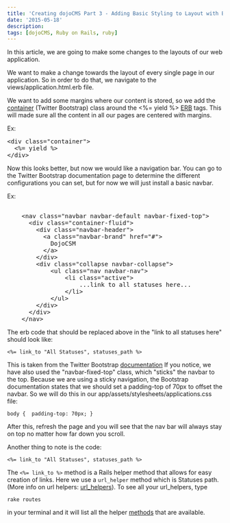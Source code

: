 ```yaml
---
title: 'Creating dojoCMS Part 3 - Adding Basic Styling to Layout with Bootstrap'
date: '2015-05-18'
description:
tags: [dojoCMS, Ruby on Rails, ruby]
---
```


In this article, we are going to make some changes to the layouts of our web application.

We want to make a change towards the layout of every single page in our application. So in
order to do that, we navigate to the views/application.html.erb file.

We want to add some margins where our content is stored, so we add the [container](http://getbootstrap.com/css/#grid) (Twitter Bootstrap) class around the <%= yield %> [ERB](http://stackoverflow.com/questions/7996695/what-is-the-difference-between-and-in-erb-in-rails) tags. This will made sure all the content in all our pages are centered with margins. 

Ex:

<pre class="prettyprint linenums">
&lt;div class="container"&gt;
  <%= yield %>
&lt;/div&gt;
</pre>

Now this looks better, but now we would like a navigation bar. 
You can go to the Twitter Bootstrap documentation page to determine the different
configurations you can set, but for now we will just install a basic navbar.

Ex:

<xmp class="prettyprint linenums" id="htmlXmp">
    <nav class="navbar navbar-default navbar-fixed-top">
      <div class="container-fluid">
        <div class="navbar-header">
          <a class="navbar-brand" href="#">
            DojoCSM
          </a>
        </div>
        <div class="collapse navbar-collapse">
            <ul class="nav navbar-nav">
                <li class="active">
                    ...link to all statuses here...
                </li>
            </ul>
        </div>
      </div>
    </nav>
</xmp>

The erb code that should be replaced above in the "link to all statuses here" should look like:

`<%= link_to "All Statuses", statuses_path %>`

This is taken from the Twitter Bootstrap [documentation](http://getbootstrap.com/components/#navbar)
If you notice, we have also used the "navbar-fixed-top" class, which "sticks" the navbar to the top.
Because we are using a sticky navigation, the Bootstrap documentation states that we should set 
a padding-top of 70px to offset the navbar. So we will do this in our app/assets/stylesheets/applications.css file:

`body {  padding-top: 70px; }`

After this, refresh the page and you will see that the nav bar will always stay on top no matter how far down
you scroll.

Another thing to note is the code:

`<%= link_to "All Statuses", statuses_path %>`

The `<%= link_to %>` method is a Rails helper method that allows for easy creation of links.
Here we use a `url_helper` method which is Statuses path. (More info on url helpers: [url_helpers](http://guides.rubyonrails.org/routing.html#path-and-url-helpers)).
To see all your url_helpers, type 

`rake routes`

in your terminal and it will list all the helper [methods](http://guides.rubyonrails.org/routing.html#inspecting-and-testing-routes) that are available.





